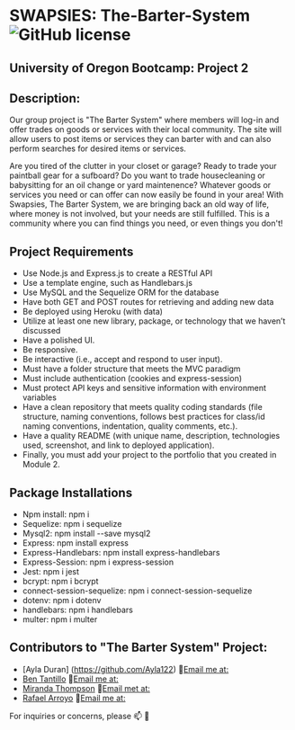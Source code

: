 # SWAPSIES: The-Barter-System ![GitHub license](https://img.shields.io/npm/l/express?style=for-the-badge)
## University of Oregon Bootcamp: Project 2

## Description:

Our group project is "The Barter System" where members will log-in and offer trades on goods or services with their local community. The site will allow users to post items or services they can barter with and can also perform searches for desired items or services. 

Are you tired of the clutter in your closet or garage? Ready to trade your paintball gear for a sufboard? Do you want to trade housecleaning or babysitting for an oil change or yard maintenence? Whatever goods or services you need or can offer can now easily be found in your area! With Swapsies, The Barter System, we are bringing back an old way of life, where money is not involved, but your needs are still fulfilled. This is a community where you can find things you need, or even things you don't!

## Project Requirements

- Use Node.js and Express.js to create a RESTful API
- Use a template engine, such as Handlebars.js
- Use MySQL and the Sequelize ORM for the database
- Have both GET and POST routes for retrieving and adding new data
- Be deployed using Heroku (with data)
- Utilize at least one new library, package, or technology that we haven’t discussed
- Have a polished UI.
- Be responsive.
- Be interactive (i.e., accept and respond to user input).
- Must have a folder structure that meets the MVC paradigm
- Must include authentication (cookies and express-session)
- Must protect API keys and sensitive information with environment variables
- Have a clean repository that meets quality coding standards (file structure, naming conventions, follows best practices for class/id naming conventions, indentation, quality comments, etc.).
- Have a quality README (with unique name, description, technologies used, screenshot, and link to deployed application).
- Finally, you must add your project to the portfolio that you created in Module 2.

## Package Installations

* Npm install: npm i
* Sequelize: npm i sequelize
* Mysql2: npm install --save mysql2
* Express: npm install express
* Express-Handlebars: npm install express-handlebars
* Express-Session: npm i express-session
* Jest: npm i jest
* bcrypt: npm i bcrypt
* connect-session-sequelize: npm i connect-session-sequelize
* dotenv: npm i dotenv
* handlebars: npm i handlebars
* multer: npm i multer

## Contributors to "The Barter System" Project:
 
- [Ayla Duran] (https://github.com/Ayla122) :e-mail:[Email me at:](mailto:ayladd122@gmail.com)
- [Ben Tantillo](https://github.com/BTantillo) :e-mail:[Email me at:](mailto:bentantillo@gmail.com)
- [Miranda Thompson](https://github.com/MirandaT77) :e-mail:[Email met at:](mailto:ranileah7@gmail.com)
- [Rafael Arroyo](https://github.com/DuckArroyo) :e-mail:[Email me at:](mailto:developerduckarroyo@gmail.com)

For inquiries or concerns, please :mailbox: :love_letter: 